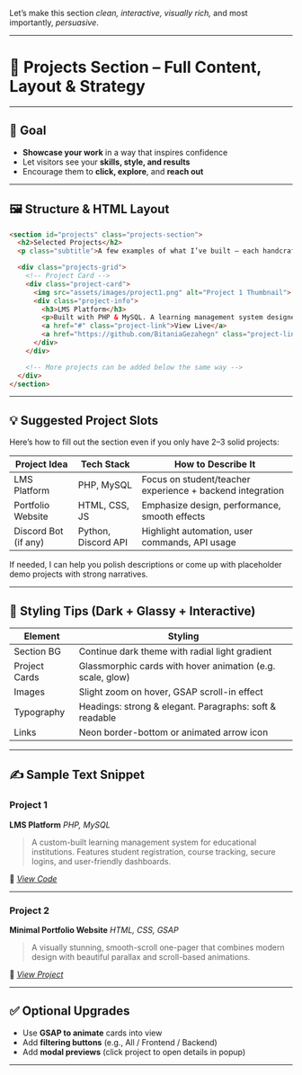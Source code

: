 Let’s make this section *clean, interactive, visually rich,* and most importantly, *persuasive*.

---

# 🧩 Projects Section – Full Content, Layout & Strategy

---

## 🎯 Goal

* **Showcase your work** in a way that inspires confidence
* Let visitors see your **skills, style, and results**
* Encourage them to **click, explore**, and **reach out**

---

## 🖼️ Structure & HTML Layout

```html
<section id="projects" class="projects-section">
  <h2>Selected Projects</h2>
  <p class="subtitle">A few examples of what I’ve built — each handcrafted with attention to detail and a focus on results.</p>

  <div class="projects-grid">
    <!-- Project Card -->
    <div class="project-card">
      <img src="assets/images/project1.png" alt="Project 1 Thumbnail">
      <div class="project-info">
        <h3>LMS Platform</h3>
        <p>Built with PHP & MySQL. A learning management system designed to help schools and students manage online learning with ease.</p>
        <a href="#" class="project-link">View Live</a>
        <a href="https://github.com/BitaniaGezahegn" class="project-link" target="_blank">View Code</a>
      </div>
    </div>

    <!-- More projects can be added below the same way -->
  </div>
</section>
```

---

## 💡 Suggested Project Slots

Here’s how to fill out the section even if you only have 2–3 solid projects:

| Project Idea         | Tech Stack          | How to Describe It                                        |
| -------------------- | ------------------- | --------------------------------------------------------- |
| LMS Platform         | PHP, MySQL          | Focus on student/teacher experience + backend integration |
| Portfolio Website    | HTML, CSS, JS       | Emphasize design, performance, smooth effects             |
| Discord Bot (if any) | Python, Discord API | Highlight automation, user commands, API usage            |

If needed, I can help you polish descriptions or come up with placeholder demo projects with strong narratives.

---

## 🎨 Styling Tips (Dark + Glassy + Interactive)

| Element       | Styling                                                    |
| ------------- | ---------------------------------------------------------- |
| Section BG    | Continue dark theme with radial light gradient             |
| Project Cards | Glassmorphic cards with hover animation (e.g. scale, glow) |
| Images        | Slight zoom on hover, GSAP scroll-in effect                |
| Typography    | Headings: strong & elegant. Paragraphs: soft & readable    |
| Links         | Neon border-bottom or animated arrow icon                  |

---

## ✍️ Sample Text Snippet

### Project 1

**LMS Platform**
*PHP, MySQL*

> A custom-built learning management system for educational institutions. Features student registration, course tracking, secure logins, and user-friendly dashboards.

🔗 *[View Code](https://github.com/BitaniaGezahegn)*

---

### Project 2

**Minimal Portfolio Website**
*HTML, CSS, GSAP*

> A visually stunning, smooth-scroll one-pager that combines modern design with beautiful parallax and scroll-based animations.

🔗 *[View Project](#)*

---

## ✅ Optional Upgrades

* Use **GSAP to animate** cards into view
* Add **filtering buttons** (e.g., All / Frontend / Backend)
* Add **modal previews** (click project to open details in popup)

---